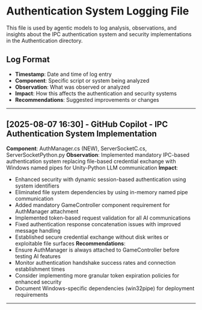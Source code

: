 # Authentication System Logging File

This file is used by agentic models to log analysis, observations, and insights about the IPC authentication system and security implementations in the Authentication directory.

## Log Format
- **Timestamp**: Date and time of log entry
- **Component**: Specific script or system being analyzed
- **Observation**: What was observed or analyzed
- **Impact**: How this affects the authentication and security systems
- **Recommendations**: Suggested improvements or changes

---

## [2025-08-07 16:30] - GitHub Copilot - IPC Authentication System Implementation
**Component**: AuthManager.cs (NEW), ServerSocketC.cs, ServerSocketPython.py
**Observation**: Implemented mandatory IPC-based authentication system replacing file-based credential exchange with Windows named pipes for Unity-Python LLM communication
**Impact**: 
- Enhanced security with dynamic session-based authentication using system identifiers
- Eliminated file system dependencies by using in-memory named pipe communication
- Added mandatory GameController component requirement for AuthManager attachment
- Implemented token-based request validation for all AI communications
- Fixed authentication response concatenation issues with improved message handling
- Established secure credential exchange without disk writes or exploitable file surfaces
**Recommendations**: 
- Ensure AuthManager is always attached to GameController before testing AI features
- Monitor authentication handshake success rates and connection establishment times
- Consider implementing more granular token expiration policies for enhanced security
- Document Windows-specific dependencies (win32pipe) for deployment requirements

---

<!-- Agentic models: Add your logging entries below this line -->